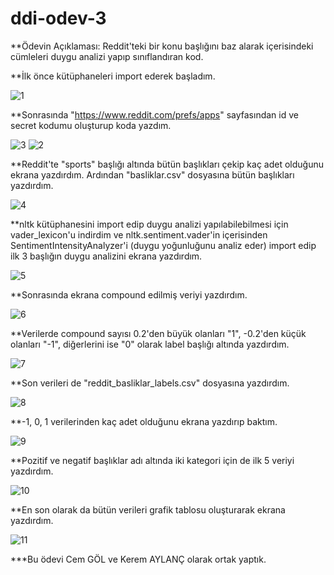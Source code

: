 # ddi-odev-3

**Ödevin Açıklaması: Reddit'teki bir konu başlığını baz alarak içerisindeki cümleleri duygu analizi yapıp sınıflandıran kod.

**İlk önce kütüphaneleri import ederek başladım.

![1](https://user-images.githubusercontent.com/95704587/211209104-40d5cfcd-925b-4a17-8a4b-0be2b0cd158f.png)


**Sonrasında "https://www.reddit.com/prefs/apps" sayfasından id ve secret kodumu oluşturup koda yazdım.

![3](https://user-images.githubusercontent.com/95704587/211209184-5f53fa6e-c870-4dd6-b1f5-bef7df0cd959.png)
![2](https://user-images.githubusercontent.com/95704587/211209187-bd9abd76-98d5-4aac-8865-67bad4c1f8ec.png)


**Reddit'te "sports" başlığı altında bütün başlıkları çekip kaç adet olduğunu ekrana yazdırdım. Ardından "basliklar.csv" dosyasına bütün başlıkları yazdırdım.

![4](https://user-images.githubusercontent.com/95704587/211210789-b04b2c5d-aae0-4cd4-8100-e12bd7ed39e5.png)


**nltk kütüphanesini import edip duygu analizi yapılabilebilmesi için vader_lexicon'u indirdim ve nltk.sentiment.vader'in içerisinden SentimentIntensityAnalyzer'i (duygu yoğunluğunu analiz eder) import edip ilk 3 başlığın duygu analizini ekrana yazdırdım.

![5](https://user-images.githubusercontent.com/95704587/211211543-0980ea3a-0cbc-43ef-9c90-765ff66e576c.png)


**Sonrasında ekrana compound edilmiş veriyi yazdırdım.

![6](https://user-images.githubusercontent.com/95704587/211211644-fd4691c5-843c-484b-aab4-e33cd33229f8.png)


**Verilerde compound sayısı 0.2'den büyük olanları "1", -0.2'den küçük olanları "-1", diğerlerini ise "0" olarak label başlığı altında yazdırdım.

![7](https://user-images.githubusercontent.com/95704587/211211783-30ef8098-5637-40e0-8d2b-c335e804b0ec.png)


**Son verileri de "reddit_basliklar_labels.csv" dosyasına yazdırdım.

![8](https://user-images.githubusercontent.com/95704587/211211817-0523da02-4527-4c5b-a354-15b12970b85e.png)


**-1, 0, 1 verilerinden kaç adet olduğunu ekrana yazdırıp baktım.

![9](https://user-images.githubusercontent.com/95704587/211211888-23329a59-c2c2-49e0-9546-dfcf581690f3.png)


**Pozitif ve negatif başlıklar adı altında iki kategori için de ilk 5 veriyi yazdırdım.

![10](https://user-images.githubusercontent.com/95704587/211211937-683e8972-cd8c-4904-96d5-4a9c45f75b27.png)


**En son olarak da bütün verileri grafik tablosu oluşturarak ekrana yazdırdım.

![11](https://user-images.githubusercontent.com/95704587/211212040-70659ac2-c7fc-4093-beff-47fb10d6d27c.png)


***Bu ödevi Cem GÖL ve Kerem AYLANÇ olarak ortak yaptık.
